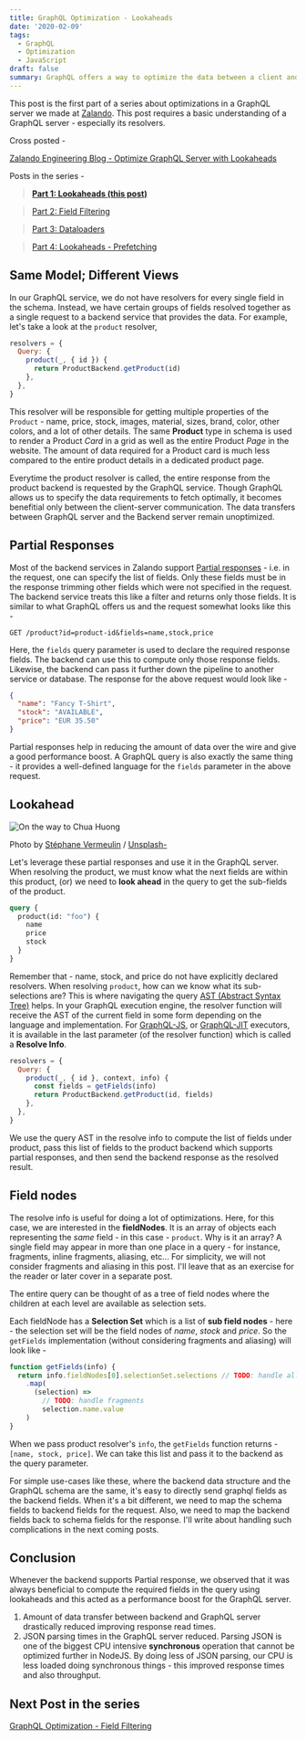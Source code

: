 ```yaml
---
title: GraphQL Optimization - Lookaheads
date: '2020-02-09'
tags:
  - GraphQL
  - Optimization
  - JavaScript
draft: false
summary: GraphQL offers a way to optimize the data between a client and a server. We can use the declarative nature of a GraphQL query to perform lookaheads. Lookaheads provide us a way to optimize the data between the GraphQL server and a backend data provider - like a database or another server that can return partial responses.
---
```


This post is the first part of a series about optimizations in a GraphQL server we made at [Zalando](https://www.zalando.de). This post requires a basic understanding of a GraphQL server - especially its resolvers.

Cross posted -

[Zalando Engineering Blog - Optimize GraphQL Server with Lookaheads](https://engineering.zalando.com/posts/2021/03/optimize-graphql-server-with-lookaheads.html)

Posts in the series -

> **[Part 1: Lookaheads (this post)](https://boopathi.blog/graphql-optimization-lookaheads/)**

> [Part 2: Field Filtering](https://boopathi.blog/graphql-optimization-field-filtering/)

> [Part 3: Dataloaders](https://boopathi.blog/graphql-optimization-dataloaders/)

> [Part 4: Lookaheads - Prefetching](https://boopathi.blog/graphql-optimization-lookaheads-prefetching/)

## Same Model; Different Views

In our GraphQL service, we do not have resolvers for every single field in the schema. Instead, we have certain groups of fields resolved together as a single request to a backend service that provides the data. For example, let's take a look at the `product` resolver,

```js
resolvers = {
  Query: {
    product(_, { id }) {
      return ProductBackend.getProduct(id)
    },
  },
}
```

This resolver will be responsible for getting multiple properties of the `Product` - name, price, stock, images, material, sizes, brand, color, other colors, and a lot of other details. The same **Product** type in schema is used to render a Product _Card_ in a grid as well as the entire Product _Page_ in the website. The amount of data required for a Product card is much less compared to the entire product details in a dedicated product page.

Everytime the product resolver is called, the entire response from the product backend is requested by the GraphQL service. Though GraphQL allows us to specify the data requirements to fetch optimally, it becomes benefitial only between the client-server communication. The data transfers between GraphQL server and the Backend server remain unoptimized.

## Partial Responses

Most of the backend services in Zalando support [Partial responses](https://cloud.google.com/blog/products/api-management/restful-api-design-can-your-api-give-developers-just-information-they-need) - i.e. in the request, one can specify the list of fields. Only these fields must be in the response trimming other fields which were not specified in the request. The backend service treats this like a filter and returns only those fields. It is similar to what GraphQL offers us and the request somewhat looks like this -

```http
GET /product?id=product-id&fields=name,stock,price
```

Here, the `fields` query parameter is used to declare the required response fields. The backend can use this to compute only those response fields. Likewise, the backend can pass it further down the pipeline to another service or database. The response for the above request would look like -

```json
{
  "name": "Fancy T-Shirt",
  "stock": "AVAILABLE",
  "price": "EUR 35.50"
}
```

Partial responses help in reducing the amount of data over the wire and give a good performance boost. A GraphQL query is also exactly the same thing - it provides a well-defined language for the `fields` parameter in the above request.

## Lookahead

![On the way to Chua Huong](https://images.unsplash.com/photo-1515921906220-71cf0d2c9366?w=1440&auto=format&lossless=true)

Photo by [Stéphane Vermeulin](https://unsplash.com/@svermeulin?utm_source=ghost&utm_medium=referral&utm_campaign=api-credit) / [Unsplash-](https://unsplash.com/?utm_source=ghost&utm_medium=referral&utm_campaign=api-credit)

Let's leverage these partial responses and use it in the GraphQL server. When resolving the product, we must know what the next fields are within this product, (or) we need to **look ahead** in the query to get the sub-fields of the product.

```graphql
query {
  product(id: "foo") {
    name
    price
    stock
  }
}
```

Remember that - name, stock, and price do not have explicitly declared resolvers. When resolving `product`, how can we know what its sub-selections are? This is where navigating the query [AST (Abstract Syntax Tree)](https://en.wikipedia.org/wiki/Abstract_syntax_tree) helps. In your GraphQL execution engine, the resolver function will receive the AST of the current field in some form depending on the language and implementation. For [GraphQL-JS](Https://github.com/graphql/graphql-js), or [GraphQL-JIT](Https://github.com/zalando-incubator/graphql-jit) executors, it is available in the last parameter (of the resolver function) which is called a **Resolve Info**.

```js
resolvers = {
  Query: {
    product(_, { id }, context, info) {
      const fields = getFields(info)
      return ProductBackend.getProduct(id, fields)
    },
  },
}
```

We use the query AST in the resolve info to compute the list of fields under product, pass this list of fields to the product backend which supports partial responses, and then send the backend response as the resolved result.

## Field nodes

The resolve info is useful for doing a lot of optimizations. Here, for this case, we are interested in the **fieldNodes**. It is an array of objects each representing the _same_ field - in this case - `product`. Why is it an array? A single field may appear in more than one place in a query - for instance, fragments, inline fragments, aliasing, etc... For simplicity, we will not consider fragments and aliasing in this post. I'll leave that as an exercise for the reader or later cover in a separate post.

The entire query can be thought of as a tree of field nodes where the children at each level are available as selection sets.

Each fieldNode has a **Selection Set** which is a list of **sub field nodes** - here - the selection set will be the field nodes of _name_, _stock_ and _price_. So the `getFields` implementation (without considering fragments and aliasing) will look like -

```js
function getFields(info) {
  return info.fieldNodes[0].selectionSet.selections // TODO: handle all field nodes in other fragments
    .map(
      (selection) =>
        // TODO: handle fragments
        selection.name.value
    )
}
```

When we pass product resolver's `info`, the `getFields` function returns - `[name, stock, price]`. We can take this list and pass it to the backend as the query parameter.

For simple use-cases like these, where the backend data structure and the GraphQL schema are the same, it's easy to directly send graphql fields as the backend fields. When it's a bit different, we need to map the schema fields to backend fields for the request. Also, we need to map the backend fields back to schema fields for the response. I'll write about handling such complications in the next coming posts.

## Conclusion

Whenever the backend supports Partial response, we observed that it was always beneficial to compute the required fields in the query using lookaheads and this acted as a performance boost for the GraphQL server.

1. Amount of data transfer between backend and GraphQL server drastically reduced improving response read times.
1. JSON parsing times in the GraphQL server reduced. Parsing JSON is one of the biggest CPU intensive **synchronous** operation that cannot be optimized further in NodeJS. By doing less of JSON parsing, our CPU is less loaded doing synchronous things - this improved response times and also throughput.

## Next Post in the series

[GraphQL Optimization - Field Filtering](https://boopathi.blog/graphql-optimization-field-filtering/)
